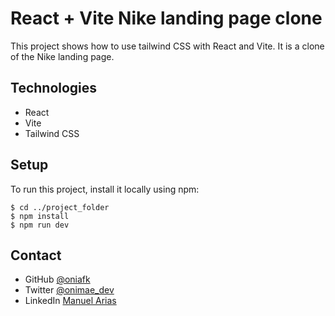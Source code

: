 # React + Vite Nike landing page clone

This project shows how to use tailwind CSS with React and Vite. It is a clone of the Nike landing page.

<!-- write a description for this project -->

## Technologies

- React
- Vite
- Tailwind CSS

## Setup

To run this project, install it locally using npm:

```
$ cd ../project_folder
$ npm install
$ npm run dev
```

## Contact

- GitHub [@oniafk](https://github.com/oniafk)
- Twitter [@onimae_dev](https://twitter.com/onimae_dev)
- LinkedIn [Manuel Arias](https://www.linkedin.com/in/manuel-arias-450191222)

```

```
